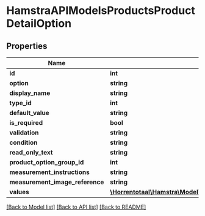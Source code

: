# HamstraAPIModelsProductsProductDetailOption

## Properties
Name | Type | Description | Notes
------------ | ------------- | ------------- | -------------
**id** | **int** |  | [optional] 
**option** | **string** |  | [optional] 
**display_name** | **string** |  | [optional] 
**type_id** | **int** |  | [optional] 
**default_value** | **string** |  | [optional] 
**is_required** | **bool** |  | [optional] 
**validation** | **string** |  | [optional] 
**condition** | **string** |  | [optional] 
**read_only_text** | **string** |  | [optional] 
**product_option_group_id** | **int** |  | [optional] 
**measurement_instructions** | **string** |  | [optional] 
**measurement_image_reference** | **string** |  | [optional] 
**values** | [**\Horrentotaal\Hamstra\Model\HamstraAPIModelsProductsProductDetailOptionValue[]**](HamstraAPIModelsProductsProductDetailOptionValue.md) |  | [optional] 

[[Back to Model list]](../README.md#documentation-for-models) [[Back to API list]](../README.md#documentation-for-api-endpoints) [[Back to README]](../README.md)



